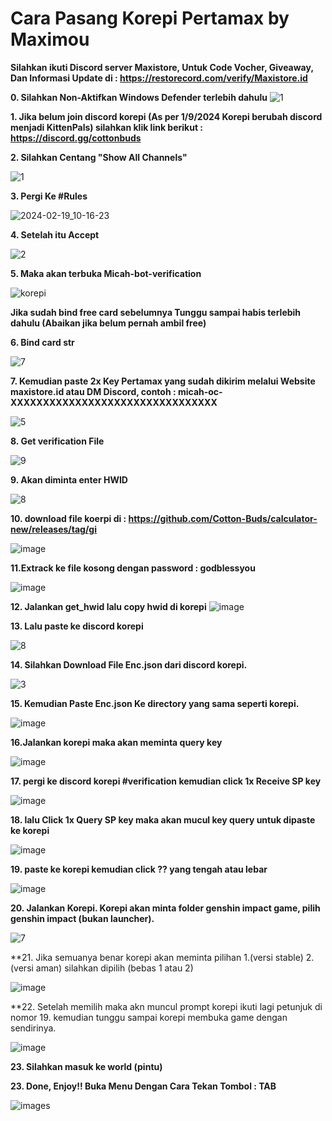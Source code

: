 # Cara Pasang Korepi Pertamax by Maximou
**Silahkan ikuti Discord server Maxistore, Untuk Code Vocher, Giveaway, Dan Informasi Update di : https://restorecord.com/verify/Maxistore.id**

**0. Silahkan Non-Aktifkan Windows Defender terlebih dahulu**
![1](https://github.com/user-attachments/assets/96a35eab-fbfb-4cce-a9f2-cd433202c27e)

**1. Jika belum join discord korepi (As per 1/9/2024 Korepi berubah discord menjadi KittenPals) silahkan klik link berikut : https://discord.gg/cottonbuds**

**2. Silahkan Centang "Show All Channels"**

![1](https://github.com/Itsdkdaaa/Korepi-Pertamax-Cara-Pasang/assets/121094840/1440dc7f-c66d-45e9-87ca-86f545fbc7e0)

**3. Pergi Ke #Rules**

![2024-02-19_10-16-23](https://github.com/Itsdkdaaa/Korepi-Pertamax-Cara-Pasang/assets/121094840/7fabce11-eb1c-4e35-8759-7a59845356b2)

**4. Setelah itu Accept**

![2](https://github.com/user-attachments/assets/670e7239-e1ab-49f1-849e-00d7336bd909)


**5. Maka akan terbuka Micah-bot-verification**

![korepi](https://github.com/user-attachments/assets/14b7ed11-3348-4bfc-beff-dfbb868966f3)

**Jika sudah bind free card sebelumnya Tunggu sampai habis terlebih dahulu (Abaikan jika belum pernah ambil free)**

**6. Bind card str**

![7](https://github.com/Itsdkdaaa/Korepi-Pertamax-Cara-Pasang/assets/121094840/896259f2-0edd-472e-84ac-775ad57374c0)

**7. Kemudian paste 2x Key Pertamax yang sudah dikirim melalui Website maxistore.id atau DM Discord, contoh : micah-oc-XXXXXXXXXXXXXXXXXXXXXXXXXXXXXXXX** 

![5](https://github.com/Itsdkdaaa/Korepi-Pertamax-Cara-Pasang/assets/121094840/c5684b57-8367-4c8a-ac54-c35f682f47e6)


**8. Get verification File**

![9](https://github.com/Itsdkdaaa/Korepi-Pertamax-Cara-Pasang/assets/121094840/9ce02a95-b8b4-4a31-94b4-f5552895a47a)

**9. Akan diminta enter HWID**

![8](https://github.com/Itsdkdaaa/Korepi-Pertamax-Cara-Pasang/assets/121094840/6528622b-8ced-4e65-b544-5d416a06e530)

**10. download file koerpi di : https://github.com/Cotton-Buds/calculator-new/releases/tag/gi**

![image](https://github.com/user-attachments/assets/12820ccd-8b55-48bf-a874-e476fcbdd37b)

**11.Extrack ke file kosong dengan password : godblessyou**

![image](https://github.com/user-attachments/assets/bf952cb5-26ec-404c-b09e-85d913a4479d)

**12. Jalankan get_hwid lalu copy hwid di korepi**
![image](https://github.com/user-attachments/assets/46524be0-4d92-4e1b-b530-2141eda43285)

**13. Lalu paste ke discord korepi**

![8](https://github.com/Itsdkdaaa/Korepi-Pertamax-Cara-Pasang/assets/121094840/6528622b-8ced-4e65-b544-5d416a06e530)

**14. Silahkan Download File Enc.json dari discord korepi.**

![3](https://github.com/user-attachments/assets/9c2be828-96e0-42c0-bda2-7af949af061b)

**15. Kemudian Paste Enc.json Ke directory yang sama seperti korepi.**

![image](https://github.com/user-attachments/assets/2f3d042d-d699-4e01-b6e1-e6a5bd2a3763)

**16.Jalankan korepi maka akan meminta query key**

![image](https://github.com/user-attachments/assets/2364c119-30ee-4ac1-9cc2-5d42ca245237)

**17. pergi ke discord korepi #verification kemudian click 1x Receive SP key**

![image](https://github.com/user-attachments/assets/daf51d98-36e4-45ee-a28c-eff1f9cb9b17)

**18. lalu Click 1x Query SP key maka akan mucul key query untuk dipaste ke korepi**

![image](https://github.com/user-attachments/assets/47bcdc9c-4609-458c-b2a3-e637d35e0715)

**19. paste ke korepi kemudian  click ?? yang tengah atau lebar**

![image](https://github.com/user-attachments/assets/36e43e68-5089-44ae-aa4e-ac5e86596cd0)


**20. Jalankan Korepi. Korepi akan minta folder genshin impact game, pilih genshin impact (bukan launcher).**

![7](https://github.com/user-attachments/assets/a0cf516f-4f4f-45f9-957e-5d6ef4935e93)

**21. Jika semuanya benar korepi akan meminta pilihan 1.(versi stable) 2.(versi aman) silahkan dipilih (bebas 1 atau 2)

![image](https://github.com/user-attachments/assets/2d9a0c0b-a702-445c-86dd-7db5c9bff1a0)

**22. Setelah memilih maka akn muncul prompt korepi ikuti lagi petunjuk di nomor 19. kemudian tunggu sampai korepi membuka game dengan sendirinya.

![image](https://github.com/user-attachments/assets/2c59e5e7-a613-404d-9e5b-392e7ad47518)

**23. Silahkan masuk ke world (pintu)**

**23. Done, Enjoy!! Buka Menu Dengan Cara Tekan Tombol : TAB**

![images](https://github.com/user-attachments/assets/42823879-305f-4719-b41c-bfe85105c2ed)

